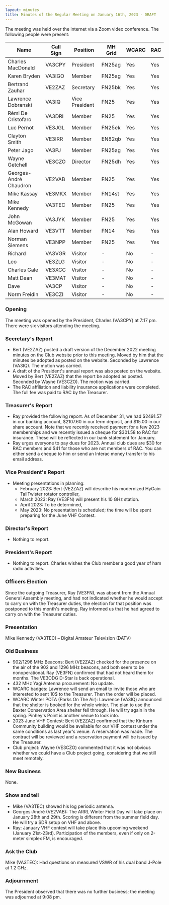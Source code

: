 ```yaml
---
layout: minutes
title: Minutes of the Regular Meeting on January 16th, 2023 - DRAFT
---
```

The meeting was held over the internet via a Zoom video conference.
The following people were present:

| Name                   | Call Sign  | Position         | MH Grid | WCARC | RAC |
|------------------------|------------|------------------|---------|-------|-----|
| Charles MacDonald      | VA3CPY     | President        | FN25ag  | Yes   | Yes |
| Karen Bryden           | VA3IGO     | Member           | FN25ag  | Yes   | Yes |
| Bertrand Zauhar        | VE2ZAZ     | Secretary        | FN25bk  | Yes   | Yes |
| Lawrence Dobranski     | VA3IQ      | Vice President   | FN25    | Yes   | Yes |
| Rémi De Cristofaro     | VA3DRI     | Member           | FN25    | Yes   | Yes |
| Luc Pernot             | VE3JGL     | Member           | FN25ek  | Yes   | Yes |
| Clayton Smith          | VE3IRR     | Member           | EN82qb  | Yes   | Yes |
| Peter Jago             | VA3PJ      | Member           | FN25ag  | Yes   | Yes |
| Wayne Getchell         | VE3CZO     | Director         | FN25dh  | Yes   | Yes |
| Georges-André Chaudron | VE2VAB     | Member           | FN25    | Yes   | Yes |
| Mike Kassay            | VE3MKX     | Member           | FN14st  | Yes   | Yes |
| Mike Kennedy           | VA3TEC     | Member           | FN25    | Yes   | Yes |
| John McGowan           | VA3JYK     | Member           | FN25    | Yes   | Yes |
| Alan Howard            | VE3VTT     | Member           | FN14    | Yes   | Yes |
| Norman Siemens         | VE3NPP     | Member           | FN25    | Yes   | Yes |
| Richard                | VA3VGR     | Visitor          |  -      | No    |  -  |
| Leo                    | VE3ZLG     | Visitor          |  -      | No    |  -  |
| Charles Gale           | VE3XCC     | Visitor          |  -      | No    |  -  |
| Matt Dean              | VE3MAT     | Visitor          |  -      | No    |  -  |
| Dave                   | VA3CP      | Visitor          |  -      | No    |  -  |
| Norm Freidin           | VE3CZI     | Visitor          |  -      | No    |  -  |


### Opening
The meeting was opened by the President, Charles (VA3CPY) at 7:17 pm.
There were six visitors attending the meeting.

### Secretary's Report
- Bert (VE2ZAZ) posted a draft version of the December 2022 meeting minutes on the Club website prior to this meeting. Moved by him that the minutes be adopted as posted on the website. Seconded by Lawrence (VA3IQ). The motion was carried.
- A draft of the President's annual report was also posted on the website. Moved by Bert (VE2ZAZ) that the report be adopted as posted. Seconded by Wayne (VE3CZO). The motion was carried.
- The RAC affiliation and liability insurance applications were completed. The full fee was paid to RAC by the Treasurer.

### Treasurer's Report
- Ray provided the following report. As of December 31, we had $2491.57 in our banking account, $2107.60 in our term deposit, and $15.00 in our share account. Note that we recently received payment for a few 2023 memberships and we recently issued a cheque for $301.58 to RAC for insurance. These will be reflected in our bank statement for January.
- Ray urges everyone to pay dues for 2023. Annual club dues are $30 for RAC members and $41 for those who are not members of RAC. You can either send a cheque to him or send an Interac money transfer to his email address.

### Vice President's Report
- Meeting presentations in planning:
   - February 2023: Bert (VE2ZAZ) will describe his modernized HyGain TailTwister rotator controller,
   - March 2023: Ray (VE3FN) will present his 10 GHz station.
   - April 2023: To be determined,
   - May 2023: No presentation is scheduled; the time will be spent preparing for the June VHF Contest.

### Director's Report
- Nothing to report.

### President's Report
- Nothing to report. Charles wishes the Club member a good year of ham radio activities.

### Officers Election
Since the outgoing Treasurer, Ray (VE3FN), was absent from the Annual General Assembly meeting, and had not indicated whether he would accept to carry on with the Treasurer duties, the election for that position was postponed to this month's meeting. Ray informed us that he had agreed to carry on with the Treasurer duties.

### Presentation
Mike Kennedy (VA3TEC) – Digital Amateur Television (DATV)

### Old Business
- 902/1296 MHz Beacons: Bert (VE2ZAZ) checked for the presence on the air of the 902 and 1296 MHz beacons, and both seem to be nonoperational. Ray (VE3FN) confirmed that had not heard them for months. The VE3ODG D-Star is back operational.
- 432 MHz Yagi Antenna procurement: No update.
- WCARC badges: Lawrence will send an email to invite those who are interested to sent 10$ to the Treasurer. Then the order will be placed.
- WCARC Winter POTA (Parks On The Air): Lawrence (VA3IQ) announced that the shelter is booked for the whole winter. The plan to use the Baxter Conservation Area shelter fell through. He will try again in the spring. Pinhey's Point is another venue to look into.
- 2023 June VHF Contest: Bert (VE2ZAZ) confirmed that the Kinburn Community building would be available for our VHF contest under the same conditions as last year's venue. A reservation was made. The contract will be reviewed and a reservation payment will be issued by the Treasurer.
- Club project: Wayne (VE3CZO) commented that it was not obvious whether we could have a Club project going, considering that we still meet remotely.

### New Business
None.

### Show and tell
- Mike (VA3TEC) showed his log periodic antenna.
- Georges-André (VE2VAB): The ARRL Winter Field Day will take place on January 28th and 29th. Scoring is different from the summer field day. He will try a SDR setup on VHF and above.
- Ray: January VHF contest will take place this upcoming weekend (January 21st-23rd). Participation of the members, even if only on 2-meter simplex FM, is encouraged.

### Ask the Club
Mike (VA3TEC): Had questions on measured VSWR of his dual band J-Pole at 1.2 GHz.

### Adjournment
The President observed that there was no further business; the meeting was adjourned at 9:08 pm.
